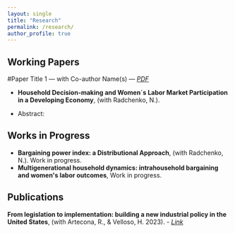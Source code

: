 ```yaml
---
layout: single
title: "Research"
permalink: /research/
author_profile: true
---
```


## Working Papers
#Paper Title 1 — with Co-author Name(s) — *[PDF](/files/paper1.pdf)*
- **Household Decision-making and Women´s Labor Market Participation in a Developing Economy**, (with Radchenko, N.).
  
- Abstract:
     

## Works in Progress
- **Bargaining power index: a Distributional Approach**, (with Radchenko, N.). Work in progress. 
- **Multigenerational household dynamics: intrahousehold bargaining and women's labor outcomes**, Work in progress. 

## Publications
**From legislation to implementation: building a new industrial policy in the United States**, (with Artecona, R., & Velloso, H. 2023). - *[Link](https://www.cepal.org/en/publications/68769-legislation-implementation-building-new-industrial-policy-united-states)*



